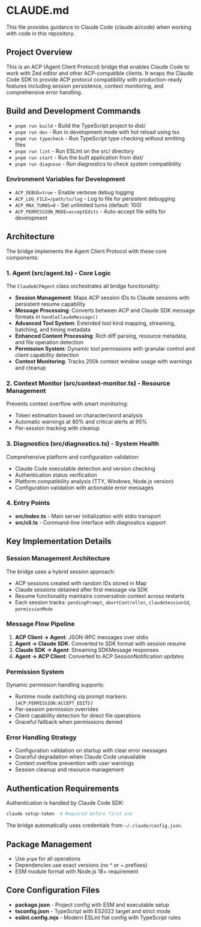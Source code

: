 # CLAUDE.md

This file provides guidance to Claude Code (claude.ai/code) when working with code in this repository.

## Project Overview

This is an ACP (Agent Client Protocol) bridge that enables Claude Code to work with Zed editor and other ACP-compatible clients. It wraps the Claude Code SDK to provide ACP protocol compatibility with production-ready features including session persistence, context monitoring, and comprehensive error handling.

## Build and Development Commands

- `pnpm run build` - Build the TypeScript project to dist/
- `pnpm run dev` - Run in development mode with hot reload using tsx
- `pnpm run typecheck` - Run TypeScript type checking without emitting files
- `pnpm run lint` - Run ESLint on the src/ directory
- `pnpm run start` - Run the built application from dist/
- `pnpm run diagnose` - Run diagnostics to check system compatibility

### Environment Variables for Development

- `ACP_DEBUG=true` - Enable verbose debug logging
- `ACP_LOG_FILE=/path/to/log` - Log to file for persistent debugging
- `ACP_MAX_TURNS=0` - Set unlimited turns (default: 100)
- `ACP_PERMISSION_MODE=acceptEdits` - Auto-accept file edits for development

## Architecture

The bridge implements the Agent Client Protocol with these core components:

### 1. Agent (src/agent.ts) - Core Logic
The `ClaudeACPAgent` class orchestrates all bridge functionality:
- **Session Management**: Maps ACP session IDs to Claude sessions with persistent resume capability
- **Message Processing**: Converts between ACP and Claude SDK message formats in `handleClaudeMessage()`
- **Advanced Tool System**: Extended tool kind mapping, streaming, batching, and timing metadata
- **Enhanced Content Processing**: Rich diff parsing, resource metadata, and file operation detection  
- **Permission System**: Dynamic tool permissions with granular control and client capability detection
- **Context Monitoring**: Tracks 200k context window usage with warnings and cleanup

### 2. Context Monitor (src/context-monitor.ts) - Resource Management
Prevents context overflow with smart monitoring:
- Token estimation based on character/word analysis
- Automatic warnings at 80% and critical alerts at 95%
- Per-session tracking with cleanup

### 3. Diagnostics (src/diagnostics.ts) - System Health
Comprehensive platform and configuration validation:
- Claude Code executable detection and version checking
- Authentication status verification
- Platform compatibility analysis (TTY, Windows, Node.js version)
- Configuration validation with actionable error messages

### 4. Entry Points
- **src/index.ts** - Main server initialization with stdio transport
- **src/cli.ts** - Command-line interface with diagnostics support

## Key Implementation Details

### Session Management Architecture
The bridge uses a hybrid session approach:
- ACP sessions created with random IDs stored in Map
- Claude sessions obtained after first message via SDK
- Resume functionality maintains conversation context across restarts
- Each session tracks: `pendingPrompt`, `abortController`, `claudeSessionId`, `permissionMode`

### Message Flow Pipeline
1. **ACP Client → Agent**: JSON-RPC messages over stdio
2. **Agent → Claude SDK**: Converted to SDK format with session resume
3. **Claude SDK → Agent**: Streaming SDKMessage responses
4. **Agent → ACP Client**: Converted to ACP SessionNotification updates

### Permission System
Dynamic permission handling supports:
- Runtime mode switching via prompt markers: `[ACP:PERMISSION:ACCEPT_EDITS]`
- Per-session permission overrides
- Client capability detection for direct file operations
- Graceful fallback when permissions denied

### Error Handling Strategy
- Configuration validation on startup with clear error messages
- Graceful degradation when Claude Code unavailable
- Context overflow prevention with user warnings
- Session cleanup and resource management

## Authentication Requirements

Authentication is handled by Claude Code SDK:
```bash
claude setup-token  # Required before first use
```
The bridge automatically uses credentials from `~/.claude/config.json`.

## Package Management

- Use `pnpm` for all operations
- Dependencies use exact versions (no ^ or ~ prefixes)
- ESM module format with Node.js 18+ requirement

## Core Configuration Files

- **package.json** - Project config with ESM and executable setup
- **tsconfig.json** - TypeScript with ES2022 target and strict mode
- **eslint.config.mjs** - Modern ESLint flat config with TypeScript rules
